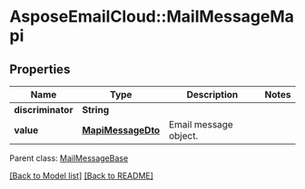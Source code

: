 # AsposeEmailCloud::MailMessageMapi
## Properties
Name | Type | Description | Notes
------------ | ------------- | ------------- | -------------
**discriminator** | **String** |  | 
**value** | [**MapiMessageDto**](MapiMessageDto.md) | Email message object.              | 

 Parent class: [MailMessageBase](MailMessageBase.md)

[[Back to Model list]](Models.md) [[Back to README]](README.md)


